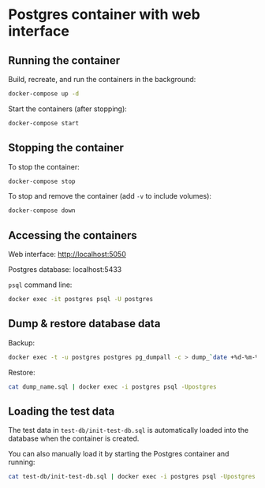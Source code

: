# Postgres container with web interface

## Running the container

Build, recreate, and run the containers in the background:

```bash
docker-compose up -d
```

Start the containers (after stopping):

```bash
docker-compose start
```

## Stopping the container

To stop the container:

```bash
docker-compose stop
```

To stop and remove the container (add `-v` to include volumes):

```bash
docker-compose down
```

## Accessing the containers

Web interface: [http://localhost:5050](http://localhost:5050)

Postgres database: localhost:5433

`psql` command line:

```bash
docker exec -it postgres psql -U postgres
```

## Dump & restore database data

Backup:

```bash
docker exec -t -u postgres postgres pg_dumpall -c > dump_`date +%d-%m-%Y"_"%H_%M_%S`.sql
```

Restore:

```bash
cat dump_name.sql | docker exec -i postgres psql -Upostgres
```

## Loading the test data

The test data in `test-db/init-test-db.sql` is automatically loaded into the database when the container is created.

You can also manually load it by starting the Postgres container and running:

```bash
cat test-db/init-test-db.sql | docker exec -i postgres psql -Upostgres
```

